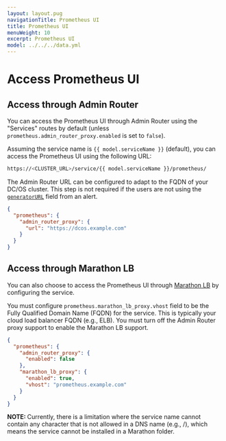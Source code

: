 ```yaml
---
layout: layout.pug
navigationTitle: Prometheus UI
title: Prometheus UI
menuWeight: 10
excerpt: Prometheus UI
model: ../../../data.yml
---
```


# Access Prometheus UI

## Access through Admin Router

You can access the Prometheus UI through Admin Router using the "Services" routes by default (unless `prometheus.admin_router_proxy.enabled` is set to `false`).

Assuming the service name is `{{ model.serviceName }}` (default), you can access the Prometheus UI using the following URL:

```bash
https://<CLUSTER_URL>/service/{{ model.serviceName }}/prometheus/
```

The Admin Router URL can be configured to adapt to the FQDN of your DC/OS cluster.
This step is not required if the users are not using the [`generatorURL`](https://prometheus.io/docs/alerting/clients/) field from an alert.

```json
{
  "prometheus": {
    "admin_router_proxy": {
      "url": "https://dcos.example.com"
    }
  }
}
```

## Access through Marathon LB

You can also choose to access the Prometheus UI through [Marathon LB](/mesosphere/dcos/services/marathon-lb/) by configuring the service.

You must configure `prometheus.marathon_lb_proxy.vhost` field to be the Fully Qualified Domain Name (FQDN) for the service.
This is typically your cloud load balancer FQDN (e.g., ELB).
You must turn off the Admin Router proxy support to enable the Marathon LB support.

```json
{
  "prometheus": {
    "admin_router_proxy": {
      "enabled": false
    },
    "marathon_lb_proxy": {
      "enabled": true,
      "vhost": "prometheus.example.com"
    }
  }
}
```

<p class="message--note"><strong>NOTE: </strong>Currently, there is a limitation where the service name cannot contain any character that is not allowed in a DNS name (e.g., /), which means the service cannot be installed in a Marathon folder.</p>
